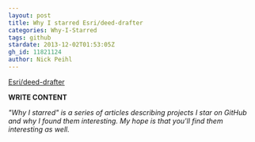 ```yaml
---
layout: post
title: Why I starred Esri/deed-drafter
categories: Why-I-Starred
tags: github
stardate: 2013-12-02T01:53:05Z
gh_id: 11821124
author: Nick Peihl
---
```


[Esri/deed-drafter](https://github.com/Esri/deed-drafter)

**WRITE CONTENT**

*"Why I starred" is a series of articles describing projects I star on GitHub and why I found them interesting. My hope is that you'll find them interesting as well.*


